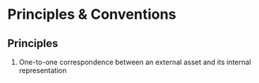 # Principles & Conventions

## Principles

1. One-to-one correspondence between an external asset and its internal representation
